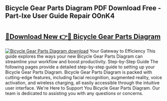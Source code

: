 ## Bicycle Gear Parts Diagram PDF Download Free - Part-Ixe User Guide Repair O0nK4

# <h2><a href="http://dfsl1q2.blite.top/?on=Bicycle+Gear+Parts+Diagram">🔗Download New 👉🔴 Bicycle Gear Parts Diagram</a></h2>

[![Bicycle Gear Parts Diagram download](https://i.imgur.com/lujVjoI.png)](http://dfsl1q2.blite.top/?on=Bicycle+Gear+Parts+Diagram)
Your Gateway to Efficiency This guide explores the ways your new Bicycle Gear Parts Diagram can streamline your workflow and boost productivity. Step-by-Step Guide The following pages provide a detailed step-by-step guide to setting up your Bicycle Gear Parts Diagram. Bicycle Gear Parts Diagram is packed with cutting-edge features, including facial recognition, augmented reality, voice activation, and wireless charging, all easily accessible through the intuitive user interface. We're Here to Support You Bicycle Gear Parts Diagram. Our team is dedicated to assisting you with any questions or concerns.
